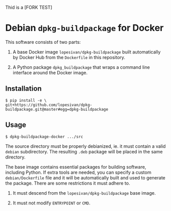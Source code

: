 Thid is a [FORK TEST]
# Debian `dpkg-buildpackage` for Docker

This software consists of two parts:

1. A base Docker image `lopesivan/dpkg-buildpackage` built
   automatically by Docker Hub from the `Dockerfile` in this
   repository.

2. A Python package `dpkg_buildpackage` that wraps a command
   line interface around the Docker image.


## Installation

```shell
$ pip install -e \
git+https://github.com/lopesivan/dpkg-buildpackage.git@master#egg=dpkg-buildpackage
```


## Usage

```shell
$ dpkg-buildpackage-docker .../src
```

The source directory must be properly debianized, ie. it must
contain a valid `debian` subdirectory. The resulting `.deb`
package will be placed in the same directory.

The base image contains essential packages for building software,
including Python. If extra tools are needed, you can specify
a custom `debian/Dockerfile` file and it will be automatically
built and used to generate the package. There are some restrictions
it must adhere to.

1. It must descend from the `lopesivan/dpkg-buildpackage` base image.

2. It must not modify `ENTRYPOINT` or `CMD`.
